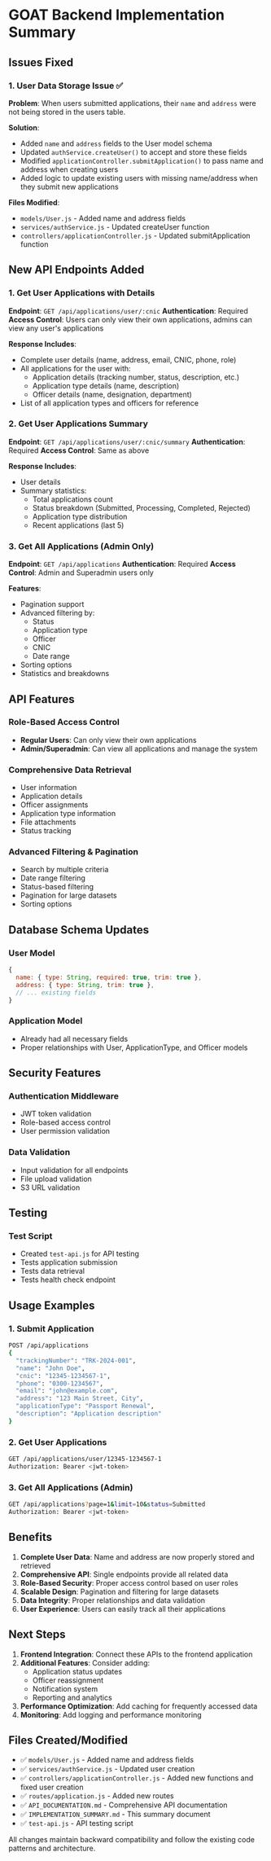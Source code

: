 # GOAT Backend Implementation Summary

## Issues Fixed

### 1. User Data Storage Issue ✅
**Problem**: When users submitted applications, their `name` and `address` were not being stored in the users table.

**Solution**: 
- Added `name` and `address` fields to the User model schema
- Updated `authService.createUser()` to accept and store these fields
- Modified `applicationController.submitApplication()` to pass name and address when creating users
- Added logic to update existing users with missing name/address when they submit new applications

**Files Modified**:
- `models/User.js` - Added name and address fields
- `services/authService.js` - Updated createUser function
- `controllers/applicationController.js` - Updated submitApplication function

## New API Endpoints Added

### 1. Get User Applications with Details
**Endpoint**: `GET /api/applications/user/:cnic`
**Authentication**: Required
**Access Control**: Users can only view their own applications, admins can view any user's applications

**Response Includes**:
- Complete user details (name, address, email, CNIC, phone, role)
- All applications for the user with:
  - Application details (tracking number, status, description, etc.)
  - Application type details (name, description)
  - Officer details (name, designation, department)
- List of all application types and officers for reference

### 2. Get User Applications Summary
**Endpoint**: `GET /api/applications/user/:cnic/summary`
**Authentication**: Required
**Access Control**: Same as above

**Response Includes**:
- User details
- Summary statistics:
  - Total applications count
  - Status breakdown (Submitted, Processing, Completed, Rejected)
  - Application type distribution
  - Recent applications (last 5)

### 3. Get All Applications (Admin Only)
**Endpoint**: `GET /api/applications`
**Authentication**: Required
**Access Control**: Admin and Superadmin users only

**Features**:
- Pagination support
- Advanced filtering by:
  - Status
  - Application type
  - Officer
  - CNIC
  - Date range
- Sorting options
- Statistics and breakdowns

## API Features

### Role-Based Access Control
- **Regular Users**: Can only view their own applications
- **Admin/Superadmin**: Can view all applications and manage the system

### Comprehensive Data Retrieval
- User information
- Application details
- Officer assignments
- Application type information
- File attachments
- Status tracking

### Advanced Filtering & Pagination
- Search by multiple criteria
- Date range filtering
- Status-based filtering
- Pagination for large datasets
- Sorting options

## Database Schema Updates

### User Model
```javascript
{
  name: { type: String, required: true, trim: true },
  address: { type: String, trim: true },
  // ... existing fields
}
```

### Application Model
- Already had all necessary fields
- Proper relationships with User, ApplicationType, and Officer models

## Security Features

### Authentication Middleware
- JWT token validation
- Role-based access control
- User permission validation

### Data Validation
- Input validation for all endpoints
- File upload validation
- S3 URL validation

## Testing

### Test Script
- Created `test-api.js` for API testing
- Tests application submission
- Tests data retrieval
- Tests health check endpoint

## Usage Examples

### 1. Submit Application
```bash
POST /api/applications
{
  "trackingNumber": "TRK-2024-001",
  "name": "John Doe",
  "cnic": "12345-1234567-1",
  "phone": "0300-1234567",
  "email": "john@example.com",
  "address": "123 Main Street, City",
  "applicationType": "Passport Renewal",
  "description": "Application description"
}
```

### 2. Get User Applications
```bash
GET /api/applications/user/12345-1234567-1
Authorization: Bearer <jwt-token>
```

### 3. Get All Applications (Admin)
```bash
GET /api/applications?page=1&limit=10&status=Submitted
Authorization: Bearer <jwt-token>
```

## Benefits

1. **Complete User Data**: Name and address are now properly stored and retrieved
2. **Comprehensive API**: Single endpoints provide all related data
3. **Role-Based Security**: Proper access control based on user roles
4. **Scalable Design**: Pagination and filtering for large datasets
5. **Data Integrity**: Proper relationships and data validation
6. **User Experience**: Users can easily track all their applications

## Next Steps

1. **Frontend Integration**: Connect these APIs to the frontend application
2. **Additional Features**: Consider adding:
   - Application status updates
   - Officer reassignment
   - Notification system
   - Reporting and analytics
3. **Performance Optimization**: Add caching for frequently accessed data
4. **Monitoring**: Add logging and performance monitoring

## Files Created/Modified

- ✅ `models/User.js` - Added name and address fields
- ✅ `services/authService.js` - Updated user creation
- ✅ `controllers/applicationController.js` - Added new functions and fixed user creation
- ✅ `routes/application.js` - Added new routes
- ✅ `API_DOCUMENTATION.md` - Comprehensive API documentation
- ✅ `IMPLEMENTATION_SUMMARY.md` - This summary document
- ✅ `test-api.js` - API testing script

All changes maintain backward compatibility and follow the existing code patterns and architecture.
